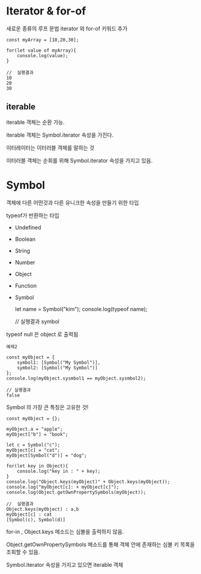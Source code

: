 # Iterator & for-of

새로운 종류의 루프 문법 iterator 와 for-of 키워드 추가

    const myArray = [10,20,30];
    
    for(let value of myArray){
        console.log(value);
    }
    
    //  실행결과
    10
    20
    30
    
## iterable

iterable 객체는 순환 가능.

iterable 객체는 Symbol.iterator 속성을 가진다.


이터레이터는 이터러블 객체를 말하는 것

이터러블 객체는 순회를 위해 Symbol.iterator 속성을 가지고 있음.

# Symbol

객체에 다른 어떤것과 다른 유니크한 속성을 만들기 위한 타입

typeof가 반환하는 타입

- Undefined
- Boolean
- String
- Number
- Object
- Function
- Symbol


    let name = Symbol("kim");
    console.log(typeof name);
    
    // 실행결과
    symbol
    
typeof null 은 object 로 출력됨

    예제2
    
    const myObject = {
        symbol1: [Symbol("My Symbol")],
        symbol2: [Symbol("My Symbol")]
    };
    console.log(myObject.sysmbol1 == myObject.sysmbol2);
    
    // 실행결과
    false
    
Symbol 의 가장 큰 특징은 고유한 것!

    const myObject = {};
    
    myObject.a = "apple";
    myObject["b"] = "book";
    
    let c = Symbol("c");
    myObject[c] = "cat";
    myObject[Symbol("d")] = "dog";
    
    for(let key in Object){
        console.log("key in : " + key);
    }
    console.log("Object.keys(myObject)" + Object.keys(myObject));
    console.log("myObject[c]: + myObject[c]");
    console.log(Object.getOwnPropertySymbols(myObject));
    
    //  실행결과
    Object.keys(myObject) : a,b
    myObject[c] : cat
    [Symbol(c), Symbol(d)]
    
for-in , Object.keys 메소드는 심볼을 출력하지 않음.

Object.getOwnPropertySymbols 메소드를 통해 객체 안에 존재하는 심볼 키 목록을 조회할 수 있음.

Symbol.iterator 속성을 가지고 있으면 iterable 객체 